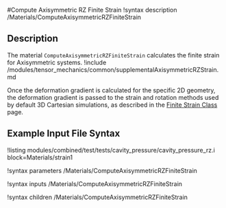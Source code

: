#Compute Axisymmetric RZ Finite Strain
!syntax description /Materials/ComputeAxisymmetricRZFiniteStrain

## Description
The material `ComputeAxisymmetricRZFiniteStrain` calculates the finite strain for Axisymmetric systems.
!include /modules/tensor_mechanics/common/supplementalAxisymmetricRZStrain.md

Once the deformation gradient is calculated for the specific 2D geometry, the deformation gradient is passed to the strain and rotation methods used by default 3D Cartesian simulations, as described in the [Finite Strain Class](ComputeFiniteStrain.md) page.

## Example Input File Syntax
!listing modules/combined/test/tests/cavity_pressure/cavity_pressure_rz.i block=Materials/strain1

!syntax parameters /Materials/ComputeAxisymmetricRZFiniteStrain

!syntax inputs /Materials/ComputeAxisymmetricRZFiniteStrain

!syntax children /Materials/ComputeAxisymmetricRZFiniteStrain
